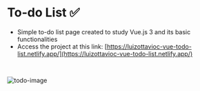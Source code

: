 #  To-do List ✅

- Simple to-do list page created to study Vue.js 3 and its basic functionalities
- Access the project at this link: [https://luizottavioc-vue-todo-list.netlify.app/](https://luizottavioc-vue-todo-list.netlify.app/)
<br>

![todo-image](https://github.com/user-attachments/assets/6543a897-105e-4522-bedd-c84c75e37b9c)
